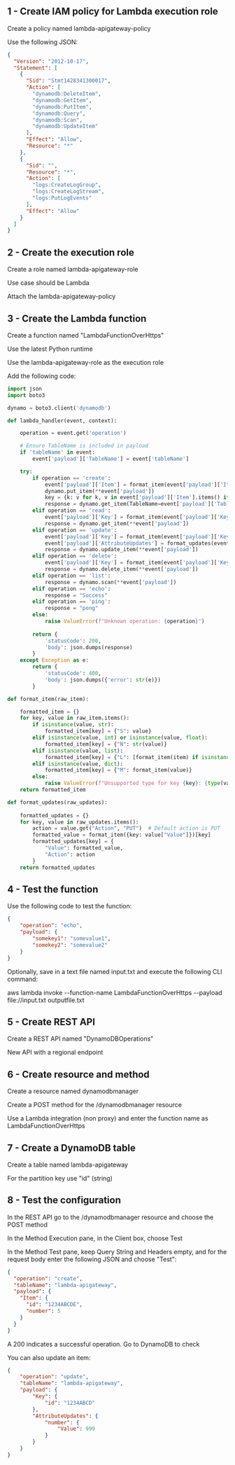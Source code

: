 ## 1 - Create IAM policy for Lambda execution role

Create a policy named lambda-apigateway-policy

Use the following JSON:

```json
{
  "Version": "2012-10-17",
  "Statement": [
    {
      "Sid": "Stmt1428341300017",
      "Action": [
        "dynamodb:DeleteItem",
        "dynamodb:GetItem",
        "dynamodb:PutItem",
        "dynamodb:Query",
        "dynamodb:Scan",
        "dynamodb:UpdateItem"
      ],
      "Effect": "Allow",
      "Resource": "*"
    },
    {
      "Sid": "",
      "Resource": "*",
      "Action": [
        "logs:CreateLogGroup",
        "logs:CreateLogStream",
        "logs:PutLogEvents"
      ],
      "Effect": "Allow"
    }
  ]
}
```

## 2 - Create the execution role


Create a role named lambda-apigateway-role

Use case should be Lambda

Attach the lambda-apigateway-policy


## 3 - Create the Lambda function

Create a function named "LambdaFunctionOverHttps"

Use the latest Python runtime 

Use the lambda-apigateway-role as the execution role

Add the following code:

```python
import json
import boto3

dynamo = boto3.client('dynamodb')

def lambda_handler(event, context):

    operation = event.get('operation')

    # Ensure TableName is included in payload
    if 'tableName' in event:
        event['payload']['TableName'] = event['tableName']

    try:
        if operation == 'create':
            event['payload']['Item'] = format_item(event['payload']['Item'])
            dynamo.put_item(**event['payload'])
            key = {k: v for k, v in event['payload']['Item'].items() if 'id' in k.lower()}
            response = dynamo.get_item(TableName=event['payload']['TableName'], Key=key)
        elif operation == 'read':
            event['payload']['Key'] = format_item(event['payload']['Key'])
            response = dynamo.get_item(**event['payload'])
        elif operation == 'update':
            event['payload']['Key'] = format_item(event['payload']['Key'])
            event['payload']['AttributeUpdates'] = format_updates(event['payload']['AttributeUpdates'])
            response = dynamo.update_item(**event['payload'])
        elif operation == 'delete':
            event['payload']['Key'] = format_item(event['payload']['Key'])
            response = dynamo.delete_item(**event['payload'])
        elif operation == 'list':
            response = dynamo.scan(**event['payload'])
        elif operation == 'echo':
            response = "Success"
        elif operation == 'ping':
            response = "pong"
        else:
            raise ValueError(f"Unknown operation: {operation}")
        
        return {
            'statusCode': 200,
            'body': json.dumps(response)
        }
    except Exception as e:
        return {
            'statusCode': 400,
            'body': json.dumps({'error': str(e)})
        }

def format_item(raw_item):

    formatted_item = {}
    for key, value in raw_item.items():
        if isinstance(value, str):
            formatted_item[key] = {"S": value}
        elif isinstance(value, int) or isinstance(value, float):
            formatted_item[key] = {"N": str(value)}
        elif isinstance(value, list):
            formatted_item[key] = {"L": [format_item(item) if isinstance(item, dict) else item for item in value]}
        elif isinstance(value, dict):
            formatted_item[key] = {"M": format_item(value)}
        else:
            raise ValueError(f"Unsupported type for key {key}: {type(value)}")
    return formatted_item

def format_updates(raw_updates):
    
    formatted_updates = {}
    for key, value in raw_updates.items():
        action = value.get("Action", "PUT")  # Default action is PUT
        formatted_value = format_item({key: value["Value"]})[key]
        formatted_updates[key] = {
            "Value": formatted_value,
            "Action": action
        }
    return formatted_updates
```


## 4 - Test the function

Use the following code to test the function:

```json
{
    "operation": "echo",
    "payload": {
        "somekey1": "somevalue1",
        "somekey2": "somevalue2"
    }
}
```

Optionally, save in a text file named input.txt and execute the following CLI command:

aws lambda invoke --function-name LambdaFunctionOverHttps --payload file://input.txt outputfile.txt

## 5 - Create REST API

Create a REST API named "DynamoDBOperations"

New API with a regional endpoint

## 6 - Create resource and method

Create a resource named dynamodbmanager

Create a POST method for the /dynamodbmanager resource

Use a Lambda integration (non proxy) and enter the function name as LambdaFunctionOverHttps

## 7 - Create a DynamoDB table

Create a table named lambda-apigateway

For the partition key use "id" (string)

## 8 - Test the configuration

In the REST API go to the /dynamodbmanager resource and choose the POST method

In the Method Execution pane, in the Client box, choose Test

In the Method Test pane, keep Query String and Headers empty, and for the request body enter the following JSON and choose "Test":

```json
{
  "operation": "create",
  "tableName": "lambda-apigateway",
  "payload": {
    "Item": {
      "id": "1234ABCDE",
      "number": 5
    }
  }
}
```

A 200 indicates a successful operation. Go to DynamoDB to check

You can also update an item:

```json
{
    "operation": "update",
    "tableName": "lambda-apigateway",
    "payload": {
        "Key": {
            "id": "1234ABCD"
        },
        "AttributeUpdates": {
            "number": {
                "Value": 999
            }
        }
    }
}
```
